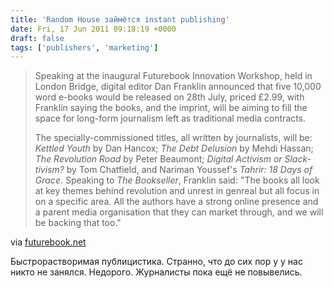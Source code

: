 ```yaml
---
title: 'Random House займётся instant publishing'
date: Fri, 17 Jun 2011 09:18:19 +0000
draft: false
tags: ['publishers', 'marketing']
---
```


> Speaking at the inaugural Futurebook Innovation Workshop, held in London Bridge, digital editor Dan Franklin announced that five 10,000 word e-books would be released on 28th July, priced £2.99, with Franklin saying the books, and the imprint, will be aiming to fill the space for long-form journalism left as traditional media contracts.
> 
> The specially-commissioned titles, all written by journalists, will be: _Kettled Youth_ by Dan Hancox; _The Debt Delusion_ by Mehdi Hassan; _The Revolution Road_ by Peter Beaumont; _Digital Activism or Slack-tivism?_ by Tom Chatfield, and Nariman Youssef's _Tahrir: 18 Days of Grace_. Speaking to _The Bookseller_, Franklin said: "The books all look at key themes behind revolution and unrest in genreal but all focus in on a specific area. All the authors have a strong online presence and a parent media organisation that they can market through, and we will be backing that too."

via [futurebook.net](http://futurebook.net/content/random-house-unveils-e-book-series-futurebook-innovation-workshop)

Быстрорастворимая публицистика. Странно, что до сих пор у у нас никто не занялся. Недорого. Журналисты пока ещё не повывелись.